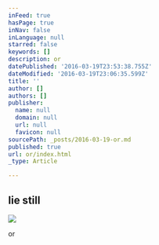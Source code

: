 ```yaml
---
inFeed: true
hasPage: true
inNav: false
inLanguage: null
starred: false
keywords: []
description: or
datePublished: '2016-03-19T23:53:38.755Z'
dateModified: '2016-03-19T23:06:35.599Z'
title: ''
author: []
authors: []
publisher:
  name: null
  domain: null
  url: null
  favicon: null
sourcePath: _posts/2016-03-19-or.md
published: true
url: or/index.html
_type: Article

---
```

## lie still
![](https://the-grid-user-content.s3-us-west-2.amazonaws.com/6868a7f4-e0a2-434a-875a-f242324d7e1f.jpg)

or